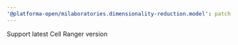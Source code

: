 ```yaml
---
'@platforma-open/milaboratories.dimensionality-reduction.model': patch
---
```


Support latest Cell Ranger version
